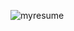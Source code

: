![myresume](https://user-images.githubusercontent.com/54750557/156642605-4ea3c804-1efd-4af9-bcf5-42ae0a41bd01.PNG)
